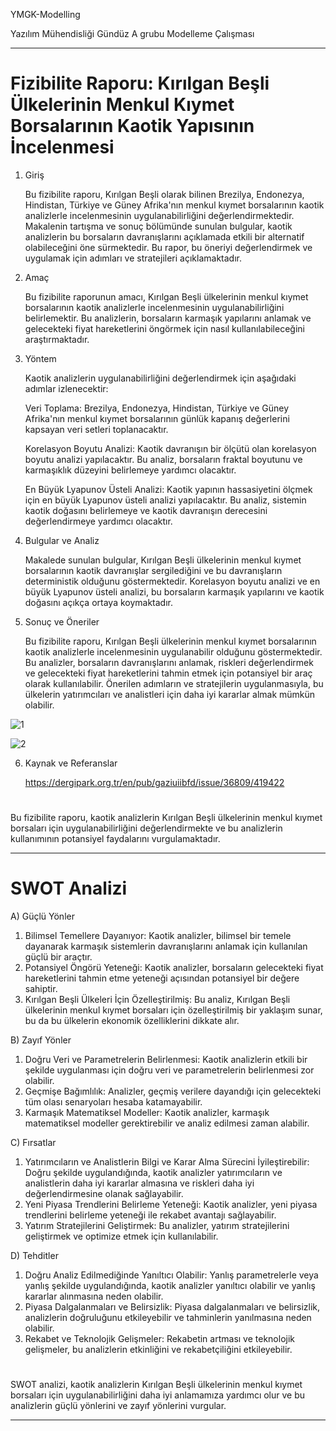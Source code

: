 YMGK-Modelling

Yazılım Mühendisliği Gündüz A grubu Modelleme Çalışması
***
# Fizibilite Raporu: Kırılgan Beşli Ülkelerinin Menkul Kıymet Borsalarının Kaotik Yapısının İncelenmesi

1. Giriş

   Bu fizibilite raporu, Kırılgan Beşli olarak bilinen Brezilya, Endonezya, Hindistan, Türkiye ve Güney Afrika'nın menkul kıymet borsalarının kaotik analizlerle incelenmesinin uygulanabilirliğini değerlendirmektedir. Makalenin tartışma ve sonuç bölümünde sunulan bulgular,    kaotik analizlerin bu borsaların davranışlarını açıklamada etkili bir alternatif olabileceğini öne sürmektedir. Bu rapor, bu öneriyi değerlendirmek ve uygulamak için adımları ve stratejileri açıklamaktadır.

2. Amaç

    Bu fizibilite raporunun amacı, Kırılgan Beşli ülkelerinin menkul kıymet borsalarının kaotik analizlerle incelenmesinin uygulanabilirliğini belirlemektir. Bu analizlerin, borsaların karmaşık yapılarını anlamak ve gelecekteki fiyat hareketlerini öngörmek için nasıl       kullanılabileceğini araştırmaktadır.

3. Yöntem

   Kaotik analizlerin uygulanabilirliğini değerlendirmek için aşağıdaki adımlar izlenecektir:

    Veri Toplama: Brezilya, Endonezya, Hindistan, Türkiye ve Güney Afrika'nın menkul kıymet borsalarının günlük kapanış değerlerini kapsayan veri setleri toplanacaktır.

    Korelasyon Boyutu Analizi: Kaotik davranışın bir ölçütü olan korelasyon boyutu analizi yapılacaktır. Bu analiz, borsaların fraktal boyutunu ve karmaşıklık düzeyini belirlemeye yardımcı olacaktır.

    En Büyük Lyapunov Üsteli Analizi: Kaotik yapının hassasiyetini ölçmek için en büyük Lyapunov üsteli analizi yapılacaktır. Bu analiz, sistemin kaotik doğasını belirlemeye ve kaotik davranışın derecesini değerlendirmeye yardımcı olacaktır.

4. Bulgular ve Analiz
   
    Makalede sunulan bulgular, Kırılgan Beşli ülkelerinin menkul kıymet borsalarının kaotik davranışlar sergilediğini ve bu davranışların deterministik olduğunu göstermektedir. Korelasyon boyutu analizi ve en büyük Lyapunov üsteli analizi, bu borsaların karmaşık yapılarını ve kaotik doğasını açıkça ortaya koymaktadır.

5. Sonuç ve Öneriler
   
    Bu fizibilite raporu, Kırılgan Beşli ülkelerinin menkul kıymet borsalarının kaotik analizlerle incelenmesinin uygulanabilir olduğunu göstermektedir. Bu analizler, borsaların davranışlarını anlamak, riskleri değerlendirmek ve gelecekteki fiyat hareketlerini tahmin etmek için potansiyel bir araç olarak kullanılabilir. Önerilen adımların ve stratejilerin uygulanmasıyla, bu ülkelerin yatırımcıları ve analistleri için daha iyi kararlar almak mümkün olabilir.


![1](https://github.com/akkilicbeyza/YMGK-Modelling/assets/81364306/234f3943-4a66-4216-8a70-37d258ab94b3)

![2](https://github.com/akkilicbeyza/YMGK-Modelling/assets/81364306/ce97c237-f2f5-4d25-ba72-ad83defec893)

6. Kaynak ve Referanslar
   
     https://dergipark.org.tr/en/pub/gaziuiibfd/issue/36809/419422
#
Bu fizibilite raporu, kaotik analizlerin Kırılgan Beşli ülkelerinin menkul kıymet borsaları için uygulanabilirliğini değerlendirmekte ve bu analizlerin kullanımının potansiyel faydalarını vurgulamaktadır.
***
# SWOT Analizi

A) Güçlü Yönler

1. Bilimsel Temellere Dayanıyor: Kaotik analizler, bilimsel bir temele dayanarak karmaşık sistemlerin davranışlarını anlamak için kullanılan güçlü bir araçtır.
2. Potansiyel Öngörü Yeteneği: Kaotik analizler, borsaların gelecekteki fiyat hareketlerini tahmin etme yeteneği açısından potansiyel bir değere sahiptir.
3. Kırılgan Beşli Ülkeleri İçin Özelleştirilmiş: Bu analiz, Kırılgan Beşli ülkelerinin menkul kıymet borsaları için özelleştirilmiş bir yaklaşım sunar, bu da bu ülkelerin ekonomik özelliklerini dikkate alır.

B) Zayıf Yönler

1. Doğru Veri ve Parametrelerin Belirlenmesi: Kaotik analizlerin etkili bir şekilde uygulanması için doğru veri ve parametrelerin belirlenmesi zor olabilir.
2. Geçmişe Bağımlılık: Analizler, geçmiş verilere dayandığı için gelecekteki tüm olası senaryoları hesaba katamayabilir.
3. Karmaşık Matematiksel Modeller: Kaotik analizler, karmaşık matematiksel modeller gerektirebilir ve analiz edilmesi zaman alabilir.

C) Fırsatlar

1. Yatırımcıların ve Analistlerin Bilgi ve Karar Alma Sürecini İyileştirebilir: Doğru şekilde uygulandığında, kaotik analizler yatırımcıların ve analistlerin daha iyi kararlar almasına ve riskleri daha iyi değerlendirmesine olanak sağlayabilir.
2. Yeni Piyasa Trendlerini Belirleme Yeteneği: Kaotik analizler, yeni piyasa trendlerini belirleme yeteneği ile rekabet avantajı sağlayabilir.
3. Yatırım Stratejilerini Geliştirmek: Bu analizler, yatırım stratejilerini geliştirmek ve optimize etmek için kullanılabilir.

D) Tehditler

1. Doğru Analiz Edilmediğinde Yanıltıcı Olabilir: Yanlış parametrelerle veya yanlış şekilde uygulandığında, kaotik analizler yanıltıcı olabilir ve yanlış kararlar alınmasına neden olabilir.
2. Piyasa Dalgalanmaları ve Belirsizlik: Piyasa dalgalanmaları ve belirsizlik, analizlerin doğruluğunu etkileyebilir ve tahminlerin yanılmasına neden olabilir.
3. Rekabet ve Teknolojik Gelişmeler: Rekabetin artması ve teknolojik gelişmeler, bu analizlerin etkinliğini ve rekabetçiliğini etkileyebilir.

#
SWOT analizi, kaotik analizlerin Kırılgan Beşli ülkelerinin menkul kıymet borsaları için uygulanabilirliğini daha iyi anlamamıza yardımcı olur ve bu analizlerin güçlü yönlerini ve zayıf yönlerini vurgular.
***

